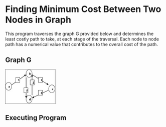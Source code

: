 # Finding Minimum Cost Between Two Nodes in Graph
This program traverses the graph G provided below and determines the least costly path to take, at each stage of the traversal. Each node to node path has a numerical value that contributes to the overall cost of the path. 

## Graph G
![alt text][graphG]

[graphG]: https://github.com/jpildush/Artificial-Intelligence/blob/master/Prolog/Minimum%20Cost%20Path/graphGminpath.jpeg "Graph G"

## Executing Program
